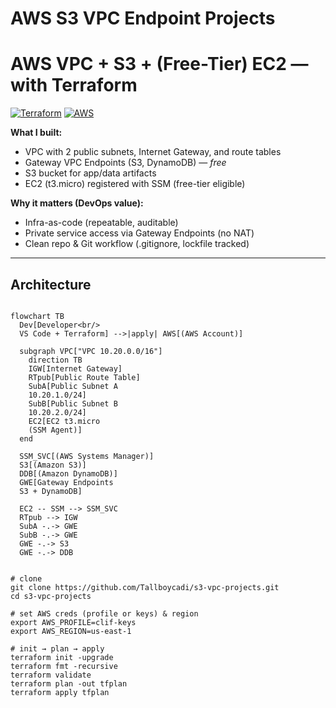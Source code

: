 ﻿# AWS S3 VPC Endpoint Projects

# AWS VPC + S3 + (Free-Tier) EC2 — with Terraform

[![Terraform](https://img.shields.io/badge/Terraform-%3E%3D1.5-844FBA?logo=terraform)]()
[![AWS](https://img.shields.io/badge/AWS-us--east--1-FF9900?logo=amazon-aws&logoColor=fff)]()

**What I built:**  
- VPC with 2 public subnets, Internet Gateway, and route tables  
- Gateway VPC Endpoints (S3, DynamoDB) — *free*  
- S3 bucket for app/data artifacts  
- EC2 (t3.micro) registered with SSM (free-tier eligible)

**Why it matters (DevOps value):**  
- Infra-as-code (repeatable, auditable)  
- Private service access via Gateway Endpoints (no NAT)  
- Clean repo & Git workflow (.gitignore, lockfile tracked)

---

## Architecture

```mermaid

flowchart TB
  Dev[Developer<br/>
  VS Code + Terraform] -->|apply| AWS[(AWS Account)]

  subgraph VPC["VPC 10.20.0.0/16"]
    direction TB
    IGW[Internet Gateway]
    RTpub[Public Route Table]
    SubA[Public Subnet A
    10.20.1.0/24]
    SubB[Public Subnet B
    10.20.2.0/24]
    EC2[EC2 t3.micro
    (SSM Agent)]
  end

  SSM_SVC[(AWS Systems Manager)]
  S3[(Amazon S3)]
  DDB[(Amazon DynamoDB)]
  GWE[Gateway Endpoints
  S3 + DynamoDB]

  EC2 -- SSM --> SSM_SVC
  RTpub --> IGW
  SubA -.-> GWE
  SubB -.-> GWE
  GWE -.-> S3
  GWE -.-> DDB


# clone
git clone https://github.com/Tallboycadi/s3-vpc-projects.git
cd s3-vpc-projects

# set AWS creds (profile or keys) & region
export AWS_PROFILE=clif-keys
export AWS_REGION=us-east-1

# init → plan → apply
terraform init -upgrade
terraform fmt -recursive
terraform validate
terraform plan -out tfplan
terraform apply tfplan


